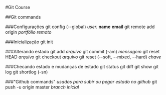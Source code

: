#Git Course

##Git commands


###Configurações
git config (--global) *user.* **name** **email**
git remote add origin *portfólio remoto*

###Inicialização
git init

###Alterando estado
git add *arquivo*
git commit (-am) *mensagem*
git reset HEAD *arquivo*
git checkout *arquivo*
git reset (--soft, --mixed, --hard) *chave*

###Checando estado e mudanças de estado
git status
git diff
git show
git log
git shortlog (-sn)

###"Github commands" *usados para subir ou pegar estado no github*
git push -u origin master *branch inicial*